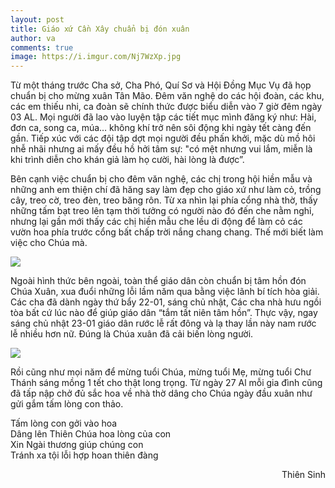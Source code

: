 ```yaml
---
layout: post
title: Giáo xứ Cần Xây chuẩn bị đón xuân
author: va
comments: true
image: https://i.imgur.com/Nj7WzXp.jpg
---
```


Từ một tháng trước Cha sở, Cha Phó, Quí Sơ và Hội Đồng Mục Vụ đã họp chuẩn bị cho mừng xuân Tân Mão. Đêm văn nghệ do các hội đoàn, các khu, các em thiếu nhi, ca đoàn sẽ chính thức được biểu diễn vào 7 giờ đêm ngày 03 AL. Mọi người đã lao vào luyện tập các tiết mục mình đăng ký như: Hài, đơn ca, song ca, múa… không khí trở nên sôi động khi ngày tết càng đến gần. Tiếp xúc với các đội tập dợt mọi người đều phấn khởi, mặc dù mồ hôi nhễ nhãi nhưng ai mấy đều hồ hởi tâm sự: "có mệt nhưng vui lắm, miễn là khi trình diễn cho khán giả làm họ cười, hài lòng là được”.

Bên cạnh việc chuẩn bị cho đêm văn nghệ, các chị trong hội hiền mẫu và những anh em thiện chí đã hăng say làm đẹp cho giáo xứ như làm cỏ, trồng cây, treo cờ, treo đèn, treo băng rôn. Từ xa nhìn lại phía cổng nhà thờ, thấy những tấm bạt treo lên tạm thời tưởng có người nào đó đến che nằm nghỉ, nhưng lại gần mới thấy các chị hiền mẫu che lều di động để làm cỏ các vườn hoa phía trước cổng bất chấp trời nắng chang chang. Thế mới biết làm việc cho Chúa mà.

<div class="center">
    <img src="https://i.imgur.com/SZzlH66.jpg"/>
</div>

Ngoài hình thức bên ngoài, toàn thể giáo dân còn chuẩn bị tâm hồn đón Chúa Xuân, xua đuổi những lỗi lầm năm qua bằng việc lãnh bí tích hòa giải. Các cha đã dành ngày thứ bẩy 22-01, sáng chủ nhật, Các cha nhà hưu ngồi tòa bất cứ lúc nào để giúp giáo dân “tắm tất niên tâm hồn”. Thực vậy, ngay sáng chủ nhật 23-01 giáo dân rước lễ rất đông và lạ thay lần này nam rước lễ nhiều hơn nữ. Đúng là Chúa xuân đã cải biến lòng người.

<div class="center">
    <img src="https://i.imgur.com/JZBTg4h.jpg"/>
</div>

Rồi cũng như mọi năm để mừng tuổi Chúa, mừng tuổi Mẹ, mừng tuổi Chư Thánh sáng mồng 1 tết cho thật long trọng. Từ ngày 27 Al mỗi gia đình cũng đã tấp nập chở đủ sắc hoa về nhà thờ dâng cho Chúa ngày đầu xuân như gửi gắm tấm lòng con thảo.

<div class="center">
Tấm lòng con gởi vào hoa<br/>
Dâng lên Thiên Chúa hoa lòng của con<br/>
Xin Ngài thương giúp chúng con<br/>
Tránh xa tội lỗi hợp hoan thiên đàng<br/>
</div>
<p style="text-align:right;">Thiên Sinh</p>
